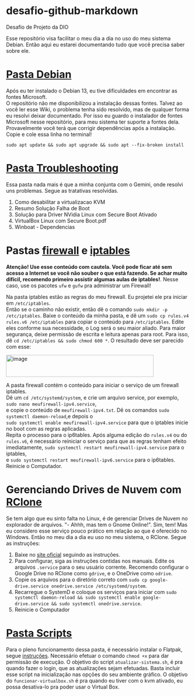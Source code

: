 # desafio-github-markdown
Desafio de Projeto da DIO

Esse repositório visa facilitar o meu dia a dia no uso do meu sistema Debian. Então aqui eu estarei documentando tudo que você precisa saber sobre ele.

# **[Pasta Debian](https://github.com/jfernando1984/linux-meus-projetos/tree/main/Debian)**

Após eu ter instalado o Debian 13, eu tive dificuldades em encontrar as fontes Microsoft.  
O repositório não me disponibilizou a instalação dessas fontes. Talvez ao você ler esse Wiki, o problema tenha sido resolvido, mas de qualquer forma eu resolvi deixar documentado. Por isso eu guardo o instalador de fontes Microsoft nesse repositório, para meu sistema ter suporte a fontes dela. Provavelmente você terá que corrigir dependências após a instalação. Copie e cole essa linha no terminal!

`sudo apt update && sudo apt upgrade && sudo apt --fix-broken install`

<!--
>> sudo apt update && sudo apt upgrade && sudo apt --fix-broken install

>>> sudo apt update && sudo apt upgrade && sudo apt --fix-broken install -->

# **[Pasta Troubleshooting](https://github.com/jfernando1984/linux-meus-projetos/tree/main/Troubleshooting)**

Essa pasta nada mais é que a minha conjunta com o Gemini, onde resolvi uns problemas. Segue as tratativas resolvidas.

1. Como desabilitar a virtualizacao KVM
1. Resumo Solução Falha de Boot 
1. Solução para Driver NVidia Linux com Secure Boot Ativado
1. VirtualBox Linux com Secure Boot.pdf
1. Winboat - Dependencias

# Pastas **[firewall](https://github.com/jfernando1984/linux-meus-projetos/tree/main/firewall)** e **[iptables](https://github.com/jfernando1984/linux-meus-projetos/tree/main/iptables)**

**Atenção! Use esse conteúdo com cautela. Você pode ficar até sem acesso a Internet se você não souber o que está fazendo.  Se achar muito difícil, recomendo primeiro assistir algumas aulas de iptables!**. Nesse caso, use os pacotes `ufw` e `gufw` pra administrar um Firewall!

Na pasta iptables estão as regras do meu firewall. Eu projetei ele pra iniciar em `/etc/iptables`.  
Então se o caminho não existir, então dê o comando `sudo mkdir -p /etc/iptables`. Baixe o conteúdo da minha pasta, e dê um `sudo cp rules.v4 rules.v6 /etc/iptables` para copiar o conteúdo para `/etc/iptables`. Edite eles conforme sua necessidade, o Log será o seu maior aliado. Para maior segurança, deixe permissão de escrita e leitura apenas para root. Para isso, dê `cd /etc/iptables && sudo chmod 600 *`. O resultado deve ser parecido com esse:

<img width="404" height="60" alt="image" src="https://github.com/user-attachments/assets/24a25829-940b-4916-a927-2a7168d2a96d" />

A pasta firewall contém o conteúdo para iniciar o serviço de um firewall iptables.  
Dê um `cd /etc/systemd/system`, e crie um arquivo service, por exemplo, `sudo nano meufirewall-ipv4.service`,  
e copie o conteúdo de `meufirewall-ipv4.txt`. Dê os comandos `sudo systemctl daemon-reload`,e depois o  
`sudo systemctl enable meufirewall-ipv4.service` para que o iptables inicie no boot com as regras aplicadas.   
Repita o processo para o ip6tables. Após alguma edição do `rules.v4` ou do `rules.v6`, é necessário reiniciar o serviço para que as regras tenham efeito imediatamente, `sudo systemctl restart meufirewall-ipv4.service` para o iptables,  
e `sudo systemctl restart meufirewall-ipv6.service` para o ip6tables. Reinicie o Computador.

# Gerenciando Drives de Nuvem com **[RClone](https://github.com/jfernando1984/linux-meus-projetos/tree/main/rclone)**

Se tem algo que eu sinto falta no Linux, é de gerenciar Drives de Nuvem no explorador de arquivos. "- Ahhh, mas tem o Gnome Online!". Sim, tem! Mas eu considero esse serviço pouco prático em relação ao que é oferecido no Windows. Então no meu dia a dia eu uso no meu sistema, o RClone. Segue as instruções:

1. Baixe no [site oficial](https://rclone.org/downloads/) seguindo as instruções.
1. Para configurar, siga as instruções contidas nos manuais. Edite os arquivos `.service` para o seu usuário corrente. Recomendo configurar o Google Drive no RClone como `gdrive`, e o OneDrive como `odrive`.  
1. Copie os arquivos para o diretório correto com `sudo cp google-drive.service onedrive.service /etc/systemd/system`.
1. Recarregue o SystemD e coloque os serviços para iniciar com `sudo systemctl daemon-reload && sudo systemctl enable google-drive.service && sudo systemctl onedrive.service`.
1. Reinicie o Computador

# [Pasta Scripts](https://github.com/jfernando1984/linux-meus-projetos/tree/main/scripts)

Para o pleno funcionamento dessa pasta, é necessário instalar o Flatpak, segue [instruções](https://flatpak.org/setup/Debian).
Necessário efetuar o comando `chmod +x` para dar permissão de execução. O objetivo do script `atualizar-sistema.sh`, é pra quando fazer o login, que as atualizações sejam efetuadas. Basta incluir esse script na inicialização nas opções do seu ambiente gráfico. O objetivo do `funcionar-virtualbox.sh` é pra quando eu tiver com o kvm ativado, eu possa desativa-lo pra poder usar o Virtual Box. 


























<!-- 
# H1
## H2
### H3
[text](url)
IMAGENS - ![alt](url)
**BOLD**
_ITÁLICO_
`DESTACAR`

1. Marcador 1
1. Marcador 2
1. Marcador 3
1. MARCADOR 4
1. MARCADOR 5
1. MARCADOR 6

* Marcador 1
* Marcador 2
* Marcador 3
* MARCADOR 4
* MARCADOR 5
* MARCADOR 6


 -->



 










